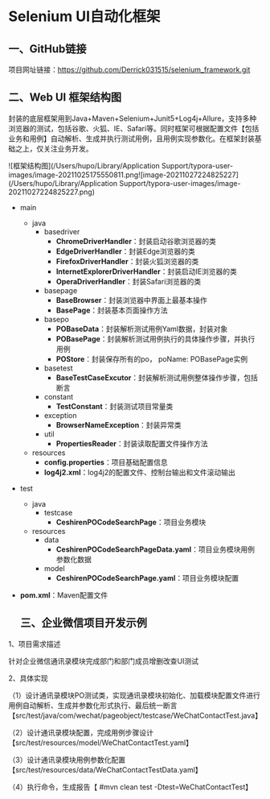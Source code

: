 # Selenium UI自动化框架

<a name="YVkPx"></a>
## 一、GitHub链接
项目网址链接：https://github.com/Derrick031515/selenium_framework.git

## 二、Web UI 框架结构图
封装的底层框架用到Java+Maven+Selenium+Junit5+Log4j+Allure，支持多种浏览器的测试，包括谷歌、火狐、IE、Safari等。同时框架可根据配置文件【包括业务和用例】自动解析、生成并执行测试用例，且用例实现参数化。在框架封装基础之上，仅关注业务开发。<br />

![框架结构图](/Users/hupo/Library/Application Support/typora-user-images/image-20211025175550811.png![image-20211027224825227](/Users/hupo/Library/Application Support/typora-user-images/image-20211027224825227.png)

- main
  - java
    - basedriver
      - **ChromeDriverHandler**：封装启动谷歌浏览器的类
      - **EdgeDriverHandler**：封装Edge浏览器的类
      - **FirefoxDriverHandler**：封装火狐浏览器的类
      - **InternetExplorerDriverHandler**：封装启动IE浏览器的类
      - **OperaDriverHandler**：封装Safari浏览器的类
    - basepage
      - **BaseBrowser**：封装浏览器中界面上最基本操作
      - **BasePage**：封装基本页面操作方法
    - basepo
      - **POBaseData**：封装解析测试用例Yaml数据，封装对象
      - **POBasePage**：封装解析测试用例执行的具体操作步骤，并执行用例
      - **POStore**：封装保存所有的po， poName: POBasePage实例
    - basetest
      - **BaseTestCaseExcutor**：封装解析测试用例整体操作步骤，包括断言
    - constant
      - **TestConstant**：封装测试项目常量类
    - exception
      - **BrowserNameException**：封装异常类
    - util
      - **PropertiesReader**：封装读取配置文件操作方法
  - resources
      - **config.properties**：项目基础配置信息
      - **log4j2.xml**：log4j2的配置文件、控制台输出和文件滚动输出
  
- test
  - java
    - testcase
      - **CeshirenPOCodeSearchPage**：项目业务模块
  - resources
    - data
      - **CeshirenPOCodeSearchPageData.yaml**：项目业务模块用例参数化数据
    - model
      - **CeshirenPOCodeSearchPage.yaml**：项目业务模块配置
  
- **pom.xml**：Maven配置文件
  <a name="YoWRl"></a>
  
  ## 三、企业微信项目开发示例

1、项目需求描述

针对企业微信通讯录模块完成部门和部门成员增删改查UI测试

2、具体实现

（1）设计通讯录模块PO测试类，实现通讯录模块初始化、加载模块配置文件进行用例自动解析、生成并参数化形式执行、最后统一断言【src/test/java/com/wechat/pageobject/testcase/WeChatContactTest.java】

（2）设计通讯录模块配置，完成用例步骤设计【src/test/resources/model/WeChatContactTest.yaml】

（3）设计通讯录模块用例参数化配置【src/test/resources/data/WeChatContactTestData.yaml】

（4）执行命令，生成报告【 #mvn clean test -Dtest=WeChatContactTest】
